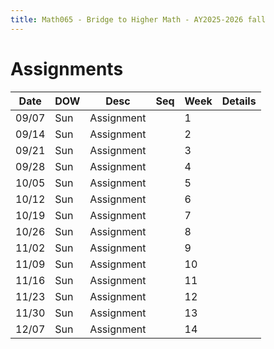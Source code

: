 ```yaml
---
title: Math065 - Bridge to Higher Math - AY2025-2026 fall
---
```


# **Assignments**
  

  | Date  | DOW | Desc       | Seq | Week | Details |
  |-------|-----|------------|-----|------|---------|
  | 09/07 | Sun | Assignment |     | 1    |         |
  | 09/14 | Sun | Assignment |     | 2    |         |
  | 09/21 | Sun | Assignment |     | 3    |         |
  | 09/28 | Sun | Assignment |     | 4    |         |
  | 10/05 | Sun | Assignment |     | 5    |         |
  | 10/12 | Sun | Assignment |     | 6    |         |
  | 10/19 | Sun | Assignment |     | 7    |         |
  | 10/26 | Sun | Assignment |     | 8    |         |
  | 11/02 | Sun | Assignment |     | 9    |         |
  | 11/09 | Sun | Assignment |     | 10   |         |
  | 11/16 | Sun | Assignment |     | 11   |         |
  | 11/23 | Sun | Assignment |     | 12   |         |
  | 11/30 | Sun | Assignment |     | 13   |         |
  | 12/07 | Sun | Assignment |     | 14   |         |
